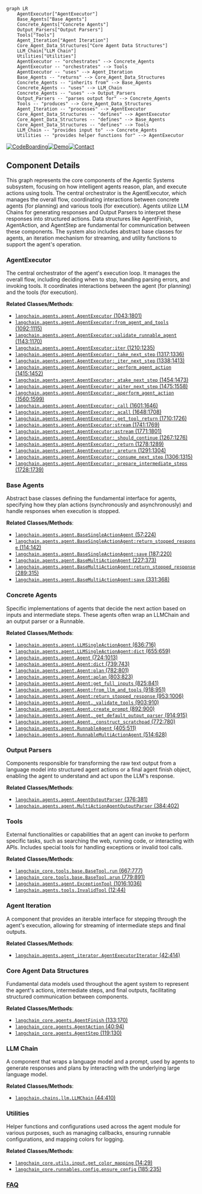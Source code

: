 ```mermaid
graph LR
    AgentExecutor["AgentExecutor"]
    Base_Agents["Base Agents"]
    Concrete_Agents["Concrete Agents"]
    Output_Parsers["Output Parsers"]
    Tools["Tools"]
    Agent_Iteration["Agent Iteration"]
    Core_Agent_Data_Structures["Core Agent Data Structures"]
    LLM_Chain["LLM Chain"]
    Utilities["Utilities"]
    AgentExecutor -- "orchestrates" --> Concrete_Agents
    AgentExecutor -- "orchestrates" --> Tools
    AgentExecutor -- "uses" --> Agent_Iteration
    Base_Agents -- "returns" --> Core_Agent_Data_Structures
    Concrete_Agents -- "inherits from" --> Base_Agents
    Concrete_Agents -- "uses" --> LLM_Chain
    Concrete_Agents -- "uses" --> Output_Parsers
    Output_Parsers -- "parses output for" --> Concrete_Agents
    Tools -- "produces" --> Core_Agent_Data_Structures
    Agent_Iteration -- "processes" --> AgentExecutor
    Core_Agent_Data_Structures -- "defines" --> AgentExecutor
    Core_Agent_Data_Structures -- "defines" --> Base_Agents
    Core_Agent_Data_Structures -- "defines" --> Tools
    LLM_Chain -- "provides input to" --> Concrete_Agents
    Utilities -- "provides helper functions for" --> AgentExecutor
```
[![CodeBoarding](https://img.shields.io/badge/Generated%20by-CodeBoarding-9cf?style=flat-square)](https://github.com/CodeBoarding/GeneratedOnBoardings)[![Demo](https://img.shields.io/badge/Try%20our-Demo-blue?style=flat-square)](https://www.codeboarding.org/demo)[![Contact](https://img.shields.io/badge/Contact%20us%20-%20contact@codeboarding.org-lightgrey?style=flat-square)](mailto:contact@codeboarding.org)

## Component Details

This graph represents the core components of the Agentic Systems subsystem, focusing on how intelligent agents reason, plan, and execute actions using tools. The central orchestrator is the AgentExecutor, which manages the overall flow, coordinating interactions between concrete agents (for planning) and various tools (for execution). Agents utilize LLM Chains for generating responses and Output Parsers to interpret these responses into structured actions. Data structures like AgentFinish, AgentAction, and AgentStep are fundamental for communication between these components. The system also includes abstract base classes for agents, an iteration mechanism for streaming, and utility functions to support the agent's operation.

### AgentExecutor
The central orchestrator of the agent's execution loop. It manages the overall flow, including deciding when to stop, handling parsing errors, and invoking tools. It coordinates interactions between the agent (for planning) and the tools (for execution).


**Related Classes/Methods**:

- <a href="https://github.com/langchain-ai/langchain/blob/master/libs/langchain/langchain/agents/agent.py#L1043-L1801" target="_blank" rel="noopener noreferrer">`langchain.agents.agent.AgentExecutor` (1043:1801)</a>
- <a href="https://github.com/langchain-ai/langchain/blob/master/libs/langchain/langchain/agents/agent.py#L1092-L1115" target="_blank" rel="noopener noreferrer">`langchain.agents.agent.AgentExecutor:from_agent_and_tools` (1092:1115)</a>
- <a href="https://github.com/langchain-ai/langchain/blob/master/libs/langchain/langchain/agents/agent.py#L1143-L1170" target="_blank" rel="noopener noreferrer">`langchain.agents.agent.AgentExecutor:validate_runnable_agent` (1143:1170)</a>
- <a href="https://github.com/langchain-ai/langchain/blob/master/libs/langchain/langchain/agents/agent.py#L1210-L1235" target="_blank" rel="noopener noreferrer">`langchain.agents.agent.AgentExecutor:iter` (1210:1235)</a>
- <a href="https://github.com/langchain-ai/langchain/blob/master/libs/langchain/langchain/agents/agent.py#L1317-L1336" target="_blank" rel="noopener noreferrer">`langchain.agents.agent.AgentExecutor:_take_next_step` (1317:1336)</a>
- <a href="https://github.com/langchain-ai/langchain/blob/master/libs/langchain/langchain/agents/agent.py#L1338-L1413" target="_blank" rel="noopener noreferrer">`langchain.agents.agent.AgentExecutor:_iter_next_step` (1338:1413)</a>
- <a href="https://github.com/langchain-ai/langchain/blob/master/libs/langchain/langchain/agents/agent.py#L1415-L1452" target="_blank" rel="noopener noreferrer">`langchain.agents.agent.AgentExecutor:_perform_agent_action` (1415:1452)</a>
- <a href="https://github.com/langchain-ai/langchain/blob/master/libs/langchain/langchain/agents/agent.py#L1454-L1473" target="_blank" rel="noopener noreferrer">`langchain.agents.agent.AgentExecutor:_atake_next_step` (1454:1473)</a>
- <a href="https://github.com/langchain-ai/langchain/blob/master/libs/langchain/langchain/agents/agent.py#L1475-L1558" target="_blank" rel="noopener noreferrer">`langchain.agents.agent.AgentExecutor:_aiter_next_step` (1475:1558)</a>
- <a href="https://github.com/langchain-ai/langchain/blob/master/libs/langchain/langchain/agents/agent.py#L1560-L1599" target="_blank" rel="noopener noreferrer">`langchain.agents.agent.AgentExecutor:_aperform_agent_action` (1560:1599)</a>
- <a href="https://github.com/langchain-ai/langchain/blob/master/libs/langchain/langchain/agents/agent.py#L1601-L1646" target="_blank" rel="noopener noreferrer">`langchain.agents.agent.AgentExecutor:_call` (1601:1646)</a>
- <a href="https://github.com/langchain-ai/langchain/blob/master/libs/langchain/langchain/agents/agent.py#L1648-L1708" target="_blank" rel="noopener noreferrer">`langchain.agents.agent.AgentExecutor:_acall` (1648:1708)</a>
- <a href="https://github.com/langchain-ai/langchain/blob/master/libs/langchain/langchain/agents/agent.py#L1710-L1726" target="_blank" rel="noopener noreferrer">`langchain.agents.agent.AgentExecutor:_get_tool_return` (1710:1726)</a>
- <a href="https://github.com/langchain-ai/langchain/blob/master/libs/langchain/langchain/agents/agent.py#L1741-L1769" target="_blank" rel="noopener noreferrer">`langchain.agents.agent.AgentExecutor:stream` (1741:1769)</a>
- <a href="https://github.com/langchain-ai/langchain/blob/master/libs/langchain/langchain/agents/agent.py#L1771-L1801" target="_blank" rel="noopener noreferrer">`langchain.agents.agent.AgentExecutor:astream` (1771:1801)</a>
- <a href="https://github.com/langchain-ai/langchain/blob/master/libs/langchain/langchain/agents/agent.py#L1267-L1276" target="_blank" rel="noopener noreferrer">`langchain.agents.agent.AgentExecutor:_should_continue` (1267:1276)</a>
- <a href="https://github.com/langchain-ai/langchain/blob/master/libs/langchain/langchain/agents/agent.py#L1278-L1289" target="_blank" rel="noopener noreferrer">`langchain.agents.agent.AgentExecutor:_return` (1278:1289)</a>
- <a href="https://github.com/langchain-ai/langchain/blob/master/libs/langchain/langchain/agents/agent.py#L1291-L1304" target="_blank" rel="noopener noreferrer">`langchain.agents.agent.AgentExecutor:_areturn` (1291:1304)</a>
- <a href="https://github.com/langchain-ai/langchain/blob/master/libs/langchain/langchain/agents/agent.py#L1306-L1315" target="_blank" rel="noopener noreferrer">`langchain.agents.agent.AgentExecutor:_consume_next_step` (1306:1315)</a>
- <a href="https://github.com/langchain-ai/langchain/blob/master/libs/langchain/langchain/agents/agent.py#L1728-L1739" target="_blank" rel="noopener noreferrer">`langchain.agents.agent.AgentExecutor:_prepare_intermediate_steps` (1728:1739)</a>


### Base Agents
Abstract base classes defining the fundamental interface for agents, specifying how they plan actions (synchronously and asynchronously) and handle responses when execution is stopped.


**Related Classes/Methods**:

- <a href="https://github.com/langchain-ai/langchain/blob/master/libs/langchain/langchain/agents/agent.py#L57-L224" target="_blank" rel="noopener noreferrer">`langchain.agents.agent.BaseSingleActionAgent` (57:224)</a>
- <a href="https://github.com/langchain-ai/langchain/blob/master/libs/langchain/langchain/agents/agent.py#L114-L142" target="_blank" rel="noopener noreferrer">`langchain.agents.agent.BaseSingleActionAgent:return_stopped_response` (114:142)</a>
- <a href="https://github.com/langchain-ai/langchain/blob/master/libs/langchain/langchain/agents/agent.py#L187-L220" target="_blank" rel="noopener noreferrer">`langchain.agents.agent.BaseSingleActionAgent:save` (187:220)</a>
- <a href="https://github.com/langchain-ai/langchain/blob/master/libs/langchain/langchain/agents/agent.py#L227-L373" target="_blank" rel="noopener noreferrer">`langchain.agents.agent.BaseMultiActionAgent` (227:373)</a>
- <a href="https://github.com/langchain-ai/langchain/blob/master/libs/langchain/langchain/agents/agent.py#L289-L315" target="_blank" rel="noopener noreferrer">`langchain.agents.agent.BaseMultiActionAgent:return_stopped_response` (289:315)</a>
- <a href="https://github.com/langchain-ai/langchain/blob/master/libs/langchain/langchain/agents/agent.py#L331-L368" target="_blank" rel="noopener noreferrer">`langchain.agents.agent.BaseMultiActionAgent:save` (331:368)</a>


### Concrete Agents
Specific implementations of agents that decide the next action based on inputs and intermediate steps. These agents often wrap an LLMChain and an output parser or a Runnable.


**Related Classes/Methods**:

- <a href="https://github.com/langchain-ai/langchain/blob/master/libs/langchain/langchain/agents/agent.py#L636-L716" target="_blank" rel="noopener noreferrer">`langchain.agents.agent.LLMSingleActionAgent` (636:716)</a>
- <a href="https://github.com/langchain-ai/langchain/blob/master/libs/langchain/langchain/agents/agent.py#L655-L659" target="_blank" rel="noopener noreferrer">`langchain.agents.agent.LLMSingleActionAgent:dict` (655:659)</a>
- <a href="https://github.com/langchain-ai/langchain/blob/master/libs/langchain/langchain/agents/agent.py#L724-L1013" target="_blank" rel="noopener noreferrer">`langchain.agents.agent.Agent` (724:1013)</a>
- <a href="https://github.com/langchain-ai/langchain/blob/master/libs/langchain/langchain/agents/agent.py#L739-L743" target="_blank" rel="noopener noreferrer">`langchain.agents.agent.Agent:dict` (739:743)</a>
- <a href="https://github.com/langchain-ai/langchain/blob/master/libs/langchain/langchain/agents/agent.py#L782-L801" target="_blank" rel="noopener noreferrer">`langchain.agents.agent.Agent:plan` (782:801)</a>
- <a href="https://github.com/langchain-ai/langchain/blob/master/libs/langchain/langchain/agents/agent.py#L803-L823" target="_blank" rel="noopener noreferrer">`langchain.agents.agent.Agent:aplan` (803:823)</a>
- <a href="https://github.com/langchain-ai/langchain/blob/master/libs/langchain/langchain/agents/agent.py#L825-L841" target="_blank" rel="noopener noreferrer">`langchain.agents.agent.Agent:get_full_inputs` (825:841)</a>
- <a href="https://github.com/langchain-ai/langchain/blob/master/libs/langchain/langchain/agents/agent.py#L918-L951" target="_blank" rel="noopener noreferrer">`langchain.agents.agent.Agent:from_llm_and_tools` (918:951)</a>
- <a href="https://github.com/langchain-ai/langchain/blob/master/libs/langchain/langchain/agents/agent.py#L953-L1006" target="_blank" rel="noopener noreferrer">`langchain.agents.agent.Agent:return_stopped_response` (953:1006)</a>
- <a href="https://github.com/langchain-ai/langchain/blob/master/libs/langchain/langchain/agents/agent.py#L903-L910" target="_blank" rel="noopener noreferrer">`langchain.agents.agent.Agent._validate_tools` (903:910)</a>
- <a href="https://github.com/langchain-ai/langchain/blob/master/libs/langchain/langchain/agents/agent.py#L892-L900" target="_blank" rel="noopener noreferrer">`langchain.agents.agent.Agent.create_prompt` (892:900)</a>
- <a href="https://github.com/langchain-ai/langchain/blob/master/libs/langchain/langchain/agents/agent.py#L914-L915" target="_blank" rel="noopener noreferrer">`langchain.agents.agent.Agent._get_default_output_parser` (914:915)</a>
- <a href="https://github.com/langchain-ai/langchain/blob/master/libs/langchain/langchain/agents/agent.py#L772-L780" target="_blank" rel="noopener noreferrer">`langchain.agents.agent.Agent._construct_scratchpad` (772:780)</a>
- <a href="https://github.com/langchain-ai/langchain/blob/master/libs/langchain/langchain/agents/agent.py#L405-L511" target="_blank" rel="noopener noreferrer">`langchain.agents.agent.RunnableAgent` (405:511)</a>
- <a href="https://github.com/langchain-ai/langchain/blob/master/libs/langchain/langchain/agents/agent.py#L514-L628" target="_blank" rel="noopener noreferrer">`langchain.agents.agent.RunnableMultiActionAgent` (514:628)</a>


### Output Parsers
Components responsible for transforming the raw text output from a language model into structured agent actions or a final agent finish object, enabling the agent to understand and act upon the LLM's response.


**Related Classes/Methods**:

- <a href="https://github.com/langchain-ai/langchain/blob/master/libs/langchain/langchain/agents/agent.py#L376-L381" target="_blank" rel="noopener noreferrer">`langchain.agents.agent.AgentOutputParser` (376:381)</a>
- <a href="https://github.com/langchain-ai/langchain/blob/master/libs/langchain/langchain/agents/agent.py#L384-L402" target="_blank" rel="noopener noreferrer">`langchain.agents.agent.MultiActionAgentOutputParser` (384:402)</a>


### Tools
External functionalities or capabilities that an agent can invoke to perform specific tasks, such as searching the web, running code, or interacting with APIs. Includes special tools for handling exceptions or invalid tool calls.


**Related Classes/Methods**:

- <a href="https://github.com/langchain-ai/langchain/blob/master/libs/core/langchain_core/tools/base.py#L667-L777" target="_blank" rel="noopener noreferrer">`langchain_core.tools.base.BaseTool.run` (667:777)</a>
- <a href="https://github.com/langchain-ai/langchain/blob/master/libs/core/langchain_core/tools/base.py#L779-L891" target="_blank" rel="noopener noreferrer">`langchain_core.tools.base.BaseTool.arun` (779:891)</a>
- <a href="https://github.com/langchain-ai/langchain/blob/master/libs/langchain/langchain/agents/agent.py#L1016-L1036" target="_blank" rel="noopener noreferrer">`langchain.agents.agent.ExceptionTool` (1016:1036)</a>
- <a href="https://github.com/langchain-ai/langchain/blob/master/libs/langchain/langchain/agents/tools.py#L12-L44" target="_blank" rel="noopener noreferrer">`langchain.agents.tools.InvalidTool` (12:44)</a>


### Agent Iteration
A component that provides an iterable interface for stepping through the agent's execution, allowing for streaming of intermediate steps and final outputs.


**Related Classes/Methods**:

- <a href="https://github.com/langchain-ai/langchain/blob/master/libs/langchain/langchain/agents/agent_iterator.py#L42-L414" target="_blank" rel="noopener noreferrer">`langchain.agents.agent_iterator.AgentExecutorIterator` (42:414)</a>


### Core Agent Data Structures
Fundamental data models used throughout the agent system to represent the agent's actions, intermediate steps, and final outputs, facilitating structured communication between components.


**Related Classes/Methods**:

- <a href="https://github.com/langchain-ai/langchain/blob/master/libs/core/langchain_core/agents.py#L133-L170" target="_blank" rel="noopener noreferrer">`langchain_core.agents.AgentFinish` (133:170)</a>
- <a href="https://github.com/langchain-ai/langchain/blob/master/libs/core/langchain_core/agents.py#L40-L94" target="_blank" rel="noopener noreferrer">`langchain_core.agents.AgentAction` (40:94)</a>
- <a href="https://github.com/langchain-ai/langchain/blob/master/libs/core/langchain_core/agents.py#L119-L130" target="_blank" rel="noopener noreferrer">`langchain_core.agents.AgentStep` (119:130)</a>


### LLM Chain
A component that wraps a language model and a prompt, used by agents to generate responses and plans by interacting with the underlying large language model.


**Related Classes/Methods**:

- <a href="https://github.com/langchain-ai/langchain/blob/master/libs/langchain/langchain/chains/llm.py#L44-L410" target="_blank" rel="noopener noreferrer">`langchain.chains.llm.LLMChain` (44:410)</a>


### Utilities
Helper functions and configurations used across the agent module for various purposes, such as managing callbacks, ensuring runnable configurations, and mapping colors for logging.


**Related Classes/Methods**:

- <a href="https://github.com/langchain-ai/langchain/blob/master/libs/core/langchain_core/utils/input.py#L14-L29" target="_blank" rel="noopener noreferrer">`langchain_core.utils.input.get_color_mapping` (14:29)</a>
- <a href="https://github.com/langchain-ai/langchain/blob/master/libs/core/langchain_core/runnables/config.py#L185-L235" target="_blank" rel="noopener noreferrer">`langchain_core.runnables.config.ensure_config` (185:235)</a>




### [FAQ](https://github.com/CodeBoarding/GeneratedOnBoardings/tree/main?tab=readme-ov-file#faq)